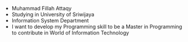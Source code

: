 - Muhammad Fillah Attaqy
- Studying in University of Sriwijaya
- Information System Department
- I want to develop my Programming skill to be a Master in Programming to contribute in World of Information Technology 

<!---
Fuira/Fuira is a ✨ special ✨ repository because its `README.md` (this file) appears on your GitHub profile.
You can click the Preview link to take a look at your changes.
--->
